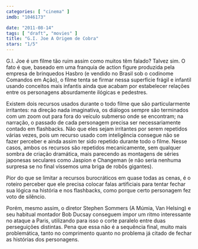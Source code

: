 ```yaml
---
categories: [ "cinema" ]
imdb: "1046173"

date: "2011-08-14"
tags: [ "draft", "movies" ]
title: "G.I. Joe A Origem de Cobra"
stars: "1/5"
---
```

G.I. Joe é um filme tão ruim assim como muitos têm falado? Talvez sim. O fato é que, baseado em uma franquia de action figure produzida pela empresa de brinquedos Hasbro (e vendido no Brasil sob o codinome Comandos em Ação), o filme tenta se firmar nessa superfície frágil e infantil usando conceitos mais infantis ainda que acabam por estabelecer relações entre os personagens absurdamente ilógicas e pedestres.

Existem dois recursos usados durante o todo filme que são particularmente irritantes: na direção nada imaginativa, os diálogos sempre são terminados com um zoom out para fora do veículo submerso onde se encontram; na narração, o passado de cada personagem precisa ser necessariamente contado em flashbacks. Não que eles sejam irritantes por serem repetidos várias vezes, pois um recurso usado com inteligência consegue não se fazer perceber e ainda assim ter sido repetido durante todo o filme. Nesse casos, ambos os recursos são repetidos mecanicamente, sem qualquer sombra de criação dramática, mais parecendo as montagens de séries japonesas seculares como Jaspion e Changeman (e não seria nenhuma surpresa se no final víssemos uma briga de robôs gigantes).

Pior do que se limitar a recursos burocráticos em quase todas as cenas, é o roteiro perceber que ele precisa colocar falas artificiais para tentar fechar sua lógica na história e nos flashbacks, como porque certo personagem fez voto de silêncio.

Porém, mesmo assim, o diretor Stephen Sommers (A Múmia, Van Helsing) e seu habitual montador Bob Ducsay conseguem impor um ritmo interessante no ataque a Paris, utilizando para isso o corte paralelo entre duas perseguições distintas. Pena que essa não é a sequência final, muito mais problemática, tanto no comprimento quanto no problema já citado de fechar as histórias dos personagens.

